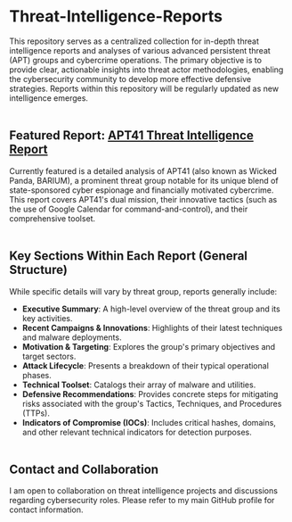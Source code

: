 # Threat-Intelligence-Reports

This repository serves as a centralized collection for in-depth threat intelligence reports and analyses of various advanced persistent threat (APT) groups and cybercrime operations. The primary objective is to provide clear, actionable insights into threat actor methodologies, enabling the cybersecurity community to develop more effective defensive strategies. Reports within this repository will be regularly updated as new intelligence emerges.
<br /><br />

## Featured Report: [APT41 Threat Intelligence Report](APT41.md)
Currently featured is a detailed analysis of APT41 (also known as Wicked Panda, BARIUM), a prominent threat group notable for its unique blend of state-sponsored cyber espionage and financially motivated cybercrime. This report covers APT41's dual mission, their innovative tactics (such as the use of Google Calendar for command-and-control), and their comprehensive toolset.
<br /><br />

## Key Sections Within Each Report (General Structure)
While specific details will vary by threat group, reports generally include:
- **Executive Summary**: A high-level overview of the threat group and its key activities.
- **Recent Campaigns & Innovations**: Highlights of their latest techniques and malware deployments.
- **Motivation & Targeting**: Explores the group's primary objectives and target sectors.
- **Attack Lifecycle**: Presents a breakdown of their typical operational phases.
- **Technical Toolset**: Catalogs their array of malware and utilities.
- **Defensive Recommendations**: Provides concrete steps for mitigating risks associated with the group's Tactics, Techniques, and Procedures (TTPs).
- **Indicators of Compromise (IOCs)**: Includes critical hashes, domains, and other relevant technical indicators for detection purposes.
<br /><br />

## Contact and Collaboration
I am open to collaboration on threat intelligence projects and discussions regarding cybersecurity roles. Please refer to my main GitHub profile for contact information.
